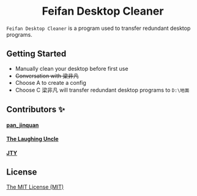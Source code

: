 <h1 align='center'> Feifan Desktop Cleaner </h1>

`Feifan Desktop Cleaner` is a program used to transfer redundant desktop programs.

## Getting Started
* Manually clean your desktop before first use
* ~~Conversation with 梁非凡~~
* Choose A to create a config
* Choose C 梁非凡 will transfer redundant desktop programs to  ```D:\地面```

## Contributors ✨
#### [pan_jinquan](https://panjinquan.blog.csdn.net/ "肥肠感谢这位大佬")
#### [The Laughing Uncle](https://blog.csdn.net/aixiaodeshushu "肥肠感谢这位大佬")
#### [JTY](http://img.coozhi.com/upload/image/202107/19170010-1693.jpg.png "114514")

## License
[The MIT License (MIT)](https://github.com/Spencer-WmlonS/Feifan-Desktop-Cleaner/blob/master/LICENSE "这个你也要点？")
